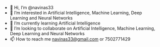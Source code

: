- 👋 Hi, I’m @navinas33
- 👀 I’m interested in Artificial Intelligence, Machine Learning, Deep Learning and Neural Networks
- 🌱 I’m currently learning Artificial Intelligence
- 💞️ I’m looking to collaborate on Artificial Intelligence, Machine Learning, Deep Learning and Neural Networks
- 📫 How to reach me navinas33@gmail.com or 7502771429

<!---
navinas33/navinas33 is a ✨ special ✨ repository because its `README.md` (this file) appears on your GitHub profile.
You can click the Preview link to take a look at your changes.
--->

